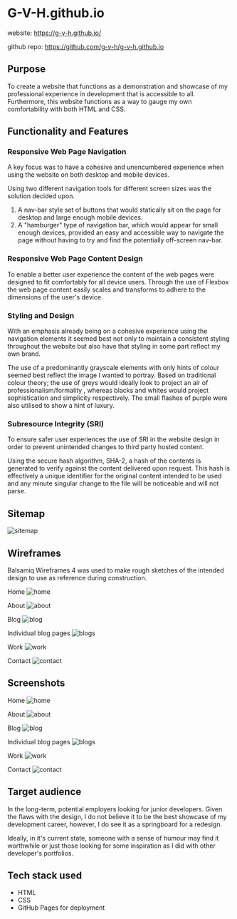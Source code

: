 # G-V-H.github.io
website: https://g-v-h.github.io/

github repo: https://github.com/g-v-h/g-v-h.github.io

## Purpose
To create a website that functions as a demonstration and showcase of my professional experience in development that is accessible to all. Furthermore, this website functions as a way to gauge my own comfortability with both HTML and CSS.
## Functionality and Features
### Responsive Web Page Navigation
A key focus was to have a cohesive and unencumbered experience when using the website on both desktop and mobile devices.

Using two different navigation tools for different screen sizes was the solution decided upon.

1. A nav-bar style set of buttons that would statically sit on the page for desktop and large enough mobile devices.
2. A "hamburger" type of navigation bar, which would appear for small enough devices, provided an easy and accessible way to navigate the page without having to try and find the potentially off-screen nav-bar.

### Responsive Web Page Content Design
To enable a better user experience the content of the web pages were designed to fit comfortably for all device users. Through the use of Flexbox the web page content easily scales and transforms to adhere to the dimensions of the user's device.

### Styling and Design
With an emphasis already being on a cohesive experience using the navigation elements it seemed best not only to maintain a consistent styling throughout the website but also have that styling in some part reflect my own brand.

The use of a predominantly grayscale elements with only hints of colour seemed best reflect the image I wanted to portray. Based on traditional colour theory; the use of greys would ideally look to project an air of professionalism/formality , whereas blacks and whites would project sophistication and simplicity respectively. The small flashes of purple were also utilised to show a hint of luxury.

### Subresource Integrity (SRI)
To ensure safer user experiences the use of SRI in the website design in order to prevent unintended changes to third party hosted content.

Using the secure hash algorithm, SHA-2, a hash of the contents is generated to verify against the content delivered upon request. This hash is effectively a unique identifier for the original content intended to be used and any minute singular change to the file will be noticeable and will not parse. 

## Sitemap
![sitemap](docs/sitemap.png)

## Wireframes
Balsamiq Wireframes 4 was used to make rough sketches of the intended design to use as reference during construction.

Home
![home](docs/wireframes/home.png)

About
![about](docs/wireframes/about.png)

Blog
![blog](docs/wireframes/blog.png)

Individual blog pages
![blogs](docs/wireframes/blogs.png)


Work
![work](docs/wireframes/work.png)

Contact
![contact](docs/wireframes/contact.png)

## Screenshots
Home
![home](docs/homescr.png)

About
![about](docs/aboutscr.png)

Blog
![blog](docs/blogscr.png)

Individual blog pages
![blogs](docs/blogsscr.png)


Work
![work](docs/workscr.png)

Contact
![contact](docs/contactscr.png)


## Target audience
In the long-term, potential employers looking for junior developers. Given the flaws with the design, I do not believe it to be the best showcase of my development career, however, I do see it as a springboard for a redesign.

Ideally, in it's current state, someone with a sense of humour may find it worthwhile or just those looking for some inspiration as I did with other developer's portfolios.


## Tech stack used
* HTML
* CSS
* GitHub Pages for deployment
